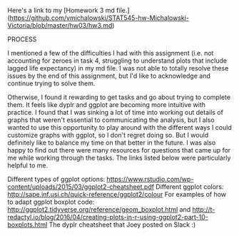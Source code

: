 Here's a link to my [Homework 3 md file.] (https://github.com/vmichalowski/STAT545-hw-Michalowski-Victoria/blob/master/hw03/hw3.md)

PROCESS

I mentioned a few of the difficulties I had with this assignment (i.e. not accounting for zeroes in task 4, struggling to understand plots that include lagged life expectancy) in my md file. I was not able to totally resolve these issues by the end of this assignment, but I'd like to acknowledge and continue trying to solve them.

Otherwise, I found it rewarding to get tasks and go about trying to complete them. It feels like dyplr and ggplot are becoming more intuitive with practice. I found that I was sinking a lot of time into working out details of graphs that weren't essential to communicating the analysis, but I also wanted to use this opportunity to play around with the different ways I could customize graphs with ggplot, so I don't regret doing so. But I would definitely like to balance my time on that better in the future.
I was also happy to find out there were many resources for questions that came up for me while working through the tasks. The links listed below were particularly helpful to me.

Different types of ggplot options: https://www.rstudio.com/wp-content/uploads/2015/03/ggplot2-cheatsheet.pdf
Different ggplot colors: http://sape.inf.usi.ch/quick-reference/ggplot2/colour
For examples of how to adapt ggplot boxplot code: http://ggplot2.tidyverse.org/reference/geom_boxplot.html and http://t-redactyl.io/blog/2016/04/creating-plots-in-r-using-ggplot2-part-10-boxplots.html
The dyplr cheatsheet that Joey posted on Slack :)

